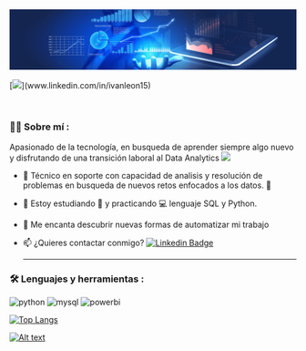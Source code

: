 <div id="header" align="center">
  <img decoding="async" src="https://github.com/ivan-leon15/ivan-leon15/blob/main/data-analyst.png" width="1200"/>
</div>

[![]([https://img.shields.io/badge/LinkedIn-0077B5?style=for-the-badge&logo=linkedin&logoColor=white](https://img.shields.io/badge/-Ivan-blue?style=flat&logo=Linkedin&logoColor=white))](www.linkedin.com/in/ivanleon15)


<div id="badges" align="center">
<img decoding="async" src="https://visitor-badge-reloaded.herokuapp.com/badge?page_id=noelianav91.noelianav91&color=00cf00" alt=""/>

<div id="header" align="left">

### :technologist: Sobre mí :

Apasionado de la tecnología, en busqueda de aprender siempre algo nuevo y disfrutando de una transición laboral al Data Analytics <img decoding="async" src="https://media.giphy.com/media/WUlplcMpOCEmTGBtBW/giphy.gif" width="30">

* :telescope: Técnico en soporte con capacidad de analisis y resolución de problemas en busqueda de nuevos retos enfocados a los datos. :muscle:

* :seedling: Estoy estudiando :blue_book: y practicando :computer: lenguaje SQL y Python.

* :heartbeat: Me encanta descubrir nuevas formas de automatizar mi trabajo

* :mailbox: ¿Quieres contactar conmigo? [![Linkedin Badge](https://img.shields.io/badge/-Ivan-blue?style=flat&logo=Linkedin&logoColor=white)](www.linkedin.com/in/ivanleon15/)

  ---

### :hammer_and_wrench: Lenguajes y herramientas :

<div id="header" align="left">
    <img decoding="async" src="https://img.shields.io/badge/Python-3776AB?style=for-the-badge&logo=python&logoColor=white" alt="python"/>
  </a>
    <img decoding="async" src="https://img.shields.io/badge/MySQL-6DB33F?style=for-the-badge&logo=mysql&logoColor=white" alt="mysql"/>
  </a>
 <img decoding="async" src="https://img.shields.io/badge/Tableau-FFBE00?style=for-the-badge&logo=Power-BI&logoColor=white" alt="powerbi"/>
  </a>

</div>

[![Top Langs](https://github-readme-stats.vercel.app/api/top-langs/?username=noelianav91&layout=compact&theme=vision-friendly-dark)](https://github.com/anuraghazra/github-readme-stats)

[![Alt text](https://img.youtube.com/vi/FpsFhrV0QTk/0.jpg)](https://www.youtube.com/watch?v=FpsFhrV0QTk)
<!--
**ivan-leon15/ivan-leon15** is a ✨ _special_ ✨ repository because its `README.md` (this file) appears on your GitHub profile.

Here are some ideas to get you started:

- 🔭 I’m currently working on ...
- 🌱 I’m currently learning ...
- 👯 I’m looking to collaborate on ...
- 🤔 I’m looking for help with ...
- 💬 Ask me about ...
- 📫 How to reach me: ...
- 😄 Pronouns: ...
- ⚡ Fun fact: ...
-->
